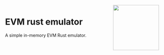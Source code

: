 <img align="right" width="150" height="150" top="100" src="https://avatars.githubusercontent.com/u/5430905?s=200&v=4">

# EVM rust emulator

A simple in-memory EVM Rust emulator.

